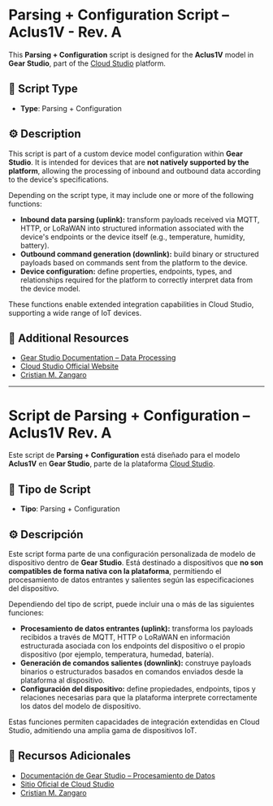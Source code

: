 
# Parsing + Configuration Script – Aclus1V - Rev. A

This **Parsing + Configuration** script is designed for the **Aclus1V** model in **Gear Studio**, part of the [Cloud Studio](https://www.cloud.studio/) platform.

## 🧩 Script Type

- **Type**: Parsing + Configuration

## ⚙️ Description

This script is part of a custom device model configuration within **Gear Studio**. It is intended for devices that are **not natively supported by the platform**, allowing the processing of inbound and outbound data according to the device's specifications.

Depending on the script type, it may include one or more of the following functions:

- **Inbound data parsing (uplink):** transform payloads received via MQTT, HTTP, or LoRaWAN into structured information associated with the device's endpoints or the device itself (e.g., temperature, humidity, battery).
- **Outbound command generation (downlink):** build binary or structured payloads based on commands sent from the platform to the device.
- **Device configuration:** define properties, endpoints, types, and relationships required for the platform to correctly interpret data from the device model.

These functions enable extended integration capabilities in Cloud Studio, supporting a wide range of IoT devices.

## 🔗 Additional Resources

- [Gear Studio Documentation – Data Processing](https://wiki.cloud.studio/es/page/200)
- [Cloud Studio Official Website](https://www.cloud.studio/)
- [Cristian M. Zangaro](https://github.com/DarkSylver)

---

# Script de Parsing + Configuration – Aclus1V Rev. A

Este script de **Parsing + Configuration** está diseñado para el modelo **Aclus1V** en **Gear Studio**, parte de la plataforma [Cloud Studio](https://www.cloud.studio/).

## 🧩 Tipo de Script

- **Tipo**: Parsing + Configuration

## ⚙️ Descripción

Este script forma parte de una configuración personalizada de modelo de dispositivo dentro de **Gear Studio**. Está destinado a dispositivos que **no son compatibles de forma nativa con la plataforma**, permitiendo el procesamiento de datos entrantes y salientes según las especificaciones del dispositivo.

Dependiendo del tipo de script, puede incluir una o más de las siguientes funciones:

- **Procesamiento de datos entrantes (uplink):** transforma los payloads recibidos a través de MQTT, HTTP o LoRaWAN en información estructurada asociada con los endpoints del dispositivo o el propio dispositivo (por ejemplo, temperatura, humedad, batería).
- **Generación de comandos salientes (downlink):** construye payloads binarios o estructurados basados en comandos enviados desde la plataforma al dispositivo.
- **Configuración del dispositivo:** define propiedades, endpoints, tipos y relaciones necesarias para que la plataforma interprete correctamente los datos del modelo de dispositivo.

Estas funciones permiten capacidades de integración extendidas en Cloud Studio, admitiendo una amplia gama de dispositivos IoT.

## 🔗 Recursos Adicionales

- [Documentación de Gear Studio – Procesamiento de Datos](https://wiki.cloud.studio/es/page/200)
- [Sitio Oficial de Cloud Studio](https://www.cloud.studio/)
- [Cristian M. Zangaro](https://github.com/DarkSylver)
